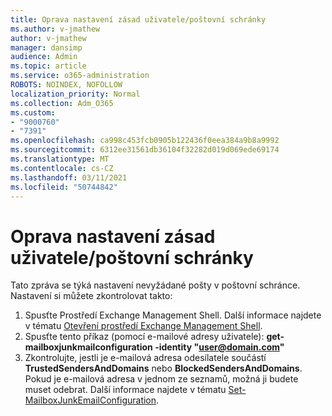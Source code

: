 ```yaml
---
title: Oprava nastavení zásad uživatele/poštovní schránky
ms.author: v-jmathew
author: v-jmathew
manager: dansimp
audience: Admin
ms.topic: article
ms.service: o365-administration
ROBOTS: NOINDEX, NOFOLLOW
localization_priority: Normal
ms.collection: Adm_O365
ms.custom:
- "9000760"
- "7391"
ms.openlocfilehash: ca998c453fcb0905b122436f0eea384a9b8a9992
ms.sourcegitcommit: 6312ee31561db36104f32282d019d069ede69174
ms.translationtype: MT
ms.contentlocale: cs-CZ
ms.lasthandoff: 03/11/2021
ms.locfileid: "50744842"
---
```

# <a name="fix-user-policymailbox-settings"></a>Oprava nastavení zásad uživatele/poštovní schránky

Tato zpráva se týká nastavení nevyžádané pošty v poštovní schránce. Nastavení si můžete zkontrolovat takto:

1. Spusťte Prostředí Exchange Management Shell. Další informace najdete v tématu [Otevření prostředí Exchange Management Shell](https://go.microsoft.com/fwlink/?linkid=2101432).
2. Spusťte tento příkaz (pomocí e-mailové adresy uživatele):  **get-mailboxjunkmailconfiguration -identity "user@domain.com"**
3. Zkontrolujte, jestli je e-mailová adresa odesílatele součástí **TrustedSendersAndDomains** nebo **BlockedSendersAndDomains**. Pokud je e-mailová adresa v jednom ze seznamů, možná ji budete muset odebrat. Další informace najdete v tématu [Set-MailboxJunkEmailConfiguration](https://go.microsoft.com/fwlink/?linkid=2101047).
